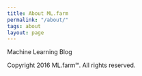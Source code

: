 ```yaml
---
title: About ML.farm
permalink: "/about/"
tags: about
layout: page
---
```


Machine Learning Blog

Copyright 2016 ML.farm℠. All rights reserved.
